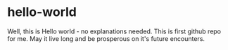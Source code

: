# hello-world
Well, this is Hello world - no explanations needed.
This is first github repo for me. May it live long and be prosperous on it's future encounters.
